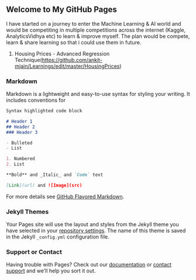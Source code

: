 ## Welcome to My GitHub Pages

I have started on a journey to enter the Machine Learning & AI world and would be competiting in multiple competitions across the internet (Kaggle, AnalyticsVidhya etc) to learn & improve myself. The plan would be compete, learn & share learning so that i could use them in future. 

1. Housing Prices - Advanced Regression Technique(https://github.com/ankit-mjain/Learnings/edit/master/HousingPrices) 


### Markdown

Markdown is a lightweight and easy-to-use syntax for styling your writing. It includes conventions for

```markdown
Syntax highlighted code block

# Header 1
## Header 2
### Header 3

- Bulleted
- List

1. Numbered
2. List

**Bold** and _Italic_ and `Code` text

[Link](url) and ![Image](src)
```

For more details see [GitHub Flavored Markdown](https://guides.github.com/features/mastering-markdown/).

### Jekyll Themes

Your Pages site will use the layout and styles from the Jekyll theme you have selected in your [repository settings](https://github.com/ankit-mjain/Learnings/settings). The name of this theme is saved in the Jekyll `_config.yml` configuration file.

### Support or Contact

Having trouble with Pages? Check out our [documentation](https://help.github.com/categories/github-pages-basics/) or [contact support](https://github.com/contact) and we’ll help you sort it out.
